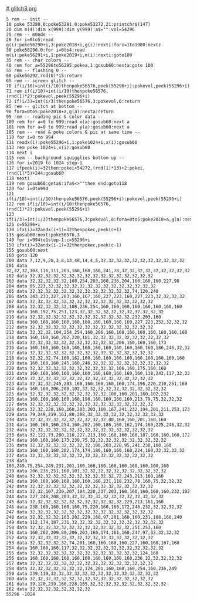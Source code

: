 [# glitch3.prg](https://stigc.dk/c64/basic/?s=2rVjtbuo4EP2fp7Cq6gpuU63HH3GMln2XFFIatSQspKve-_Q7YztfkEKIrtQUx8mcOZ45MzZodsz37PmZFWVR42cEnB2q95xpKVIe8xXd0Bi6sRGxgNXhWJT15u34uABllpHgbFvs2X6hlisafC2stX74yw-zx_XDw-q_6mOtlbBJJHTje8_LbU7ORcJeqyMr1ryu9OqYZ1u2WxRL7zgRlj8VsXR3gkOKN-5pmX_VxQoNf6-hroBz7qZ-R9KvxVki_RZaeeh9HxoQDRpoizf7DnpXOdhItow3b9mRbaqP6ngi3oq7B-QgW2uNq0P-CKodYIbAu-r0-ZJ4YpkDZISoW8TXj-z0VpQ7xgkw6ZiL-FhuF3z5Eygi9eexjJLW6rQ55nnJdh8FpoIMDWfF66L4C_hyjfnxo_otLz2cNkl8yPP3hSP5FNaPORnORgach1tQC6IGy5_iWxzhMWQDIc8QZGvIm9Wl7erCsrKavVR1XdFcZDmFOfMKaZWQoRKyZYhuwLEtDmWbQnsoNuyHTxvbZnXm9d7PHWeYGFSrF8gXYfYzxzJ8H759_9fo-wMa6N-VV9DOD8cJF3jK9jmri70rAwDe1IHHVzgFzv6r1awPcdAscKHwxj0NBNBEOs_O3_gLijmWBQ5bli_Z5n13rD7LLTv9-1nsMAn5qUnA58Hza-qUaoU5LQvFTnV-eAZ8ajDpTgfFci0FJdyRLJ6w8LF5NKoBuXwS_kk7p3FKqR7F1FEkhtYxbMK7y-vscVW8Zo9___PwQD5YXm59qUIageBdK3EBFPBHKgOE-DOlAULeURs3NI9omm3WATwCSW3gy8c_K0k1T9DkggA2nswGZ_FlzfqiXfUYRKCaOGIQMbQ-x6ueK33h6nnU1TO50kNXEWCj881QcNxCuC9LE4OIbSx4LOM0Bhkr_K9iFetYiut_CAIepJ0ELmNULF6AkDhOeHsJBbFJr-OJM7xpf2goRw2Bp7HQqqUiZIJjNaQlTGxThFAeItU4Je9yru9ibdC_oHBQFhJvKpREctKR6eJmWoLEqD8e-jdzo5Z-HzWKlB5GauRCDOsx3ARuoAbDpwFXKCcQAH4Xc0GXjw7aQs_xhKsJndADBnMVB_JC-sprLUQNc3s7eqAuF4FVgERxzOEmianKuyBjJFon90WwvVLUhkpaEnPlB-fyM43exFQuCGJHIqh0-ExucRBTFQhNBI3unAuYEUHA6lLUJk1LYq4IxbkIaeXnfbfLOYbXYuoEXsB9mbpVnImQxIK9AZc8icMkDVJP8djgyXBXzmh-TYQ2vSxj3KKMpTbTozBXgWKgQFd0bQzkoBHT5kXtB6xyaxC0wWnpC0kEDSIvofACizYQp9yF8QYHOUmBaZ8adAqUIwrsOpBo67Wtq1BjmLZ-Dcu5CpSdAvG0FhuKGmk89FsYkWJqzmRJMCN9EAhMDlL9HYkbEnQbGiVUpLHVIZdpL4jJeBd2waIrTc62Eh_EIYm5IpRBhHR2Ivm4HVR5JUnop_t6J5RBha583fbdlBpMYKGmNkL6RYJOK11q0XhCH6S1uN5HGD74gyJWcyWoBk0QuHGqwVOR35LpqCXNt13RFTUnmCBBp1uVutIlo2kc7jgCYrsI0Qv9VzWHQHnZ7kgMYlAsrmzFBYG56lMjZ0CnRO6ZkldrBip0mWz6OZ1iVbMHQ6iZ1LiXJhHQd54BdWi8FDnd050jzK3vukmXb9fwIJA1tJah-7my0-NfOYwarVhSVXdvAv2xrgdmon99L3HwbQtN7zz4UTe5cD9XcDq9YkgUz8PXbmfU05RFhKbRYZkD7rV3OE_4TNZJ803X-i9v0oa00jHp5gaVXBdZ5L7gs2f6Zed_)
```basic
5 rem -- init --
10 poke 53280,0:poke53281,0:poke53272,21:printchr$(147)
20 dim m(4):dim x(999):dim y(999):a$="":vol=54296
25 rem -- m0nde --
26 for i=0to5:read g(i):poke56290+i,3:poke2018+i,g(i):nexti:forz=1to1000:nextz
30 poke56290,0:for i=0to4:read m(i):poke56291+i,1:poke2019+i,m(i):nexti:goto100
35 rem -- char colors --
40 rem for a=55296to56295:pokea,1:gosub60:nexta:goto 100
55 rem -- flashing 0 --
60 poke56292,rnd(0)*15:return
65 rem -- screen glitch --
70 if(i/10)=int(i/10)thenpoke56576,peek(55296+i):pokevol,peek(55296+i)
71 rem if(i/10)=int(i/10)thenpoke56576,(rnd(1)*2):pokevol,peek(55296+i)
72 if(i/3)=int(i/3)thenpoke56576,3:pokevol,0:return
85 rem -- glitch at bottom --
90 fora=0to5:poke2018+a,g(a):nexta:return
95 rem -- reading pic & color data --
100 rem for a=0 to 999:read x(a):gosub60:next a
101 rem for a=0 to 999:read y(a):gosub60:next a
105 rem -- read & poke colors & pic at same time --
110 for i=0 to 994
111 readx(i):poke55296+i,1:poke1024+i,x(i):gosub60
113 rem poke 1024+i,x(i):gosub60
114 next i
115 rem -- background squigglies bottom up --
116 for i=2019 to 1024 step-1
117 ifpeek(i)=32then:pokei+54272,(rnd(1)*13)+2:pokei,(rnd(1)*5)+244:gosub60
118 nexti
119 rem gosub60:geta$:ifa$<>""then end:goto118
120 for i=0to994
121 if(i/10)=int(i/10)thenpoke56576,peek(55296+i):pokevol,peek(55296+i)
122 rem if(i/10)=int(i/10)thenpoke56576,(rnd(1)*2):pokevol,peek(55296+i)
123 if(i/3)=int(i/3)thenpoke56576,3:pokevol,0:fora=0to5:poke2018+a,g(a):nexta
125 c=55296+i
130 ifx(i)=32andx(i+1)=32thenpokec,peek(c+1)
135 gosub60:next:poke56576,3
140 for i=994to1step-1:c=55296+i
150 ifx(i)=32andx(i-1)=32thenpokec,peek(c-1)
155 gosub60:next
160 goto 120
200 data 7,12,9,20,3,8,13,48,14,4,5,32,32,32,32,32,32,32,32,32,32,32
201 data 32,32,32,103,116,111,203,160,160,160,241,78,32,32,32,32,32,32,32,32,32
202 data 32,32,32,32,32,32,32,32,32,32,32,32,32,32,32,32
203 data 32,32,32,32,32,108,254,203,160,236,204,160,160,160,227,98
204 data 85,223,32,32,32,32,32,32,32,32,32,32,32,32,32,32
205 data 32,32,32,32,32,32,32,32,32,32,32,32,32,74,120,240
206 data 243,233,227,203,160,167,160,227,223,160,227,223,32,32,32,32
207 data 32,32,32,32,32,32,32,32,32,32,32,32,32,32,32,32
208 data 32,32,32,32,32,108,236,254,160,160,160,160,160,160,160,160
209 data 160,192,75,251,123,32,32,32,32,32,32,32,32,32,32,32
210 data 32,32,32,32,32,32,32,32,32,32,32,32,32,232,203,160
211 data 160,160,160,160,160,160,160,160,160,160,227,223,252,32,32,32
212 data 32,32,32,32,32,32,32,32,32,32,32,32,32,32,32,32
213 data 32,32,32,104,254,254,160,206,160,160,160,160,160,160,160,160
214 data 160,160,160,202,220,101,32,32,32,32,32,32,32,32,32,32
215 data 32,32,32,32,32,32,32,32,32,32,32,206,160,160,160,173
216 data 160,160,160,160,160,160,160,160,160,160,160,160,186,246,32,32
217 data 32,32,32,32,32,32,32,32,32,32,32,32,32,32,32,32
218 data 32,32,32,74,160,162,160,160,160,160,160,160,160,160,160,160
219 data 160,160,160,245,160,246,32,32,32,32,32,32,32,32,32,32
220 data 32,32,32,32,32,32,32,32,32,32,32,106,160,175,160,160
221 data 160,160,160,160,160,160,160,160,160,160,160,118,243,117,32,32
222 data 32,32,32,32,32,32,32,32,32,32,32,32,32,32,32,32
223 data 32,32,32,245,203,160,160,160,160,160,174,196,226,210,251,160
224 data 160,160,206,208,102,32,32,32,32,32,32,32,32,32,32,32
225 data 32,32,32,32,32,32,32,32,32,32,108,160,201,160,102,232
226 data 160,160,160,160,160,198,160,160,160,160,213,79,75,32,32,32
227 data 32,32,32,32,32,32,32,32,32,32,32,32,32,32,32,32
228 data 32,32,220,160,160,203,203,160,167,241,232,194,201,211,253,173
229 data 79,249,219,161,80,208,32,32,32,32,32,32,32,32,32,32
230 data 32,32,32,32,32,32,32,32,32,32,80,160,160,201,160,160
231 data 160,160,160,254,160,202,160,186,160,162,174,160,225,246,32,32
232 data 32,32,32,32,32,32,32,32,32,32,32,32,32,32,32,32
233 data 32,122,73,200,110,227,213,160,160,160,160,187,160,160,160,172
234 data 160,160,160,173,239,75,32,32,32,32,32,32,32,32,32,32
235 data 32,32,32,32,32,32,32,32,108,203,228,95,241,238,160,160
236 data 160,160,160,202,174,174,186,160,160,160,224,160,32,32,32,32
237 data 32,32,32,32,32,32,32,32,32,32,32,32,32,32,32,32
238 data 103,249,75,254,249,231,201,160,160,160,160,160,160,160,160,160
239 data 206,236,251,160,101,32,32,32,32,32,32,32,32,32,32,32
240 data 32,32,32,32,32,32,32,32,32,32,32,72,243,213,160,160
241 data 160,160,160,160,160,160,160,231,118,232,78,160,75,32,32,32
242 data 32,32,32,32,32,32,32,32,32,32,32,32,32,32,32,32
243 data 32,32,107,239,207,104,220,237,203,160,160,160,160,160,232,102
244 data 227,248,208,203,32,32,32,32,32,32,32,32,32,32,32,32
245 data 32,32,32,32,32,32,32,32,32,32,32,32,229,213,161,160
246 data 238,160,160,160,160,75,220,160,160,172,246,232,32,32,32,32
247 data 32,32,32,32,32,32,32,32,32,32,32,32,32,32,32,32
248 data 32,32,32,32,103,202,229,160,97,201,160,160,231,108,160,240
249 data 112,174,187,231,32,32,32,32,32,32,32,32,32,32,32,32
250 data 32,32,32,32,32,32,32,32,32,32,32,32,32,251,253,160
251 data 160,202,209,80,206,203,160,174,161,160,247,97,32,32,32,32
252 data 32,32,32,32,32,32,32,32,32,32,32,32,32,32,32,32
253 data 32,32,32,32,32,74,201,160,160,160,160,227,160,160,167,160
254 data 160,160,160,117,32,32,32,32,32,32,32,32,32,32,32,32
255 data 32,32,32,32,32,32,32,32,32,32,32,32,32,32,124,160
256 data 160,160,160,160,160,160,160,160,160,160,236,32,32,32,32,32
257 data 32,32,32,32,32,32,32,32,32,32,32,32,32,32,32,32
258 data 32,32,32,32,32,32,32,124,201,160,160,160,254,160,236,249
259 data 239,119,32,32,32,32,32,32,32,32,32,32,32,32,32,32
260 data 32,32,32,32,32,32,32,32,32,32,32,32,32,32,32,32
261 data 39,120,239,160,228,105,32,32,32,32,32,32,32,32,32,32
262 data 32,32,32,32,32,32,32,32
55296 -1024
```
